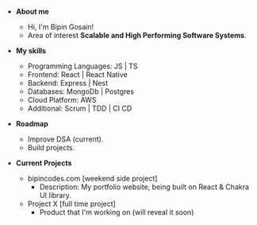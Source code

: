 - **About me**
  - Hi, I'm Bipin Gosain!  
  - Area of interest **Scalable and High Performing Software Systems**.

- **My skills**
  - Programming Languages: JS | TS
  - Frontend: React | React Native 
  - Backend:  Express | Nest
  - Databases: MongoDb | Postgres
  - Cloud Platform: AWS
  - Additional: Scrum | TDD | CI CD
- **Roadmap**
  - Improve DSA (current).
  - Build projects.
- **Current Projects**
  - bipincodes.com [weekend side project]
    -  Description: My portfolio website, being built on React & Chakra UI library.
  - Project X [full time project]
    -  Product that I'm working on (will reveal it soon)
